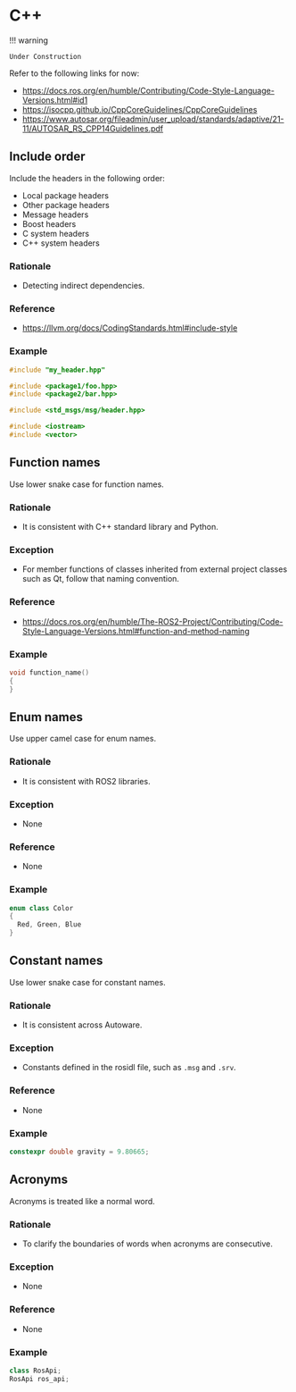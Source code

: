 # C++

!!! warning

    Under Construction

Refer to the following links for now:

- <https://docs.ros.org/en/humble/Contributing/Code-Style-Language-Versions.html#id1>
- <https://isocpp.github.io/CppCoreGuidelines/CppCoreGuidelines>
- <https://www.autosar.org/fileadmin/user_upload/standards/adaptive/21-11/AUTOSAR_RS_CPP14Guidelines.pdf>

## Include order

Include the headers in the following order:

- Local package headers
- Other package headers
- Message headers
- Boost headers
- C system headers
- C++ system headers

### Rationale

- Detecting indirect dependencies.

### Reference

- <https://llvm.org/docs/CodingStandards.html#include-style>

### Example

```cpp
#include "my_header.hpp"

#include <package1/foo.hpp>
#include <package2/bar.hpp>

#include <std_msgs/msg/header.hpp>

#include <iostream>
#include <vector>
```

## Function names

Use lower snake case for function names.

### Rationale

- It is consistent with C++ standard library and Python.

### Exception

- For member functions of classes inherited from external project classes such as Qt, follow that naming convention.

### Reference

- <https://docs.ros.org/en/humble/The-ROS2-Project/Contributing/Code-Style-Language-Versions.html#function-and-method-naming>

### Example

```cpp
void function_name()
{
}
```

## Enum names

Use upper camel case for enum names.

### Rationale

- It is consistent with ROS2 libraries.

### Exception

- None

### Reference

- None

### Example

```cpp
enum class Color
{
  Red, Green, Blue
}
```

## Constant names

Use lower snake case for constant names.

### Rationale

- It is consistent across Autoware.

### Exception

- Constants defined in the rosidl file, such as `.msg` and `.srv`.

### Reference

- None

### Example

```cpp
constexpr double gravity = 9.80665;
```

## Acronyms

Acronyms is treated like a normal word.

### Rationale

- To clarify the boundaries of words when acronyms are consecutive.

### Exception

- None

### Reference

- None

### Example

```cpp
class RosApi;
RosApi ros_api;
```
